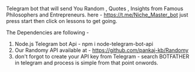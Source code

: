 Telegram bot that will send You Random , Quotes , Insights from Famous Philosophers and Entrepreneurs.
here - https://t.me/Niche_Master_bot
just press start then click on lessons to get going.

The Dependencies are following - 
1. Node.js Telegram bot Api - npm i node-telegram-bot-api
2. Our Randomy API available at - https://github.com/pankaj-kb/Randomy
3. don't forgot to create your API key from Telegram - search BOTFATHER in telegram and process is simple from that point onwords. 
